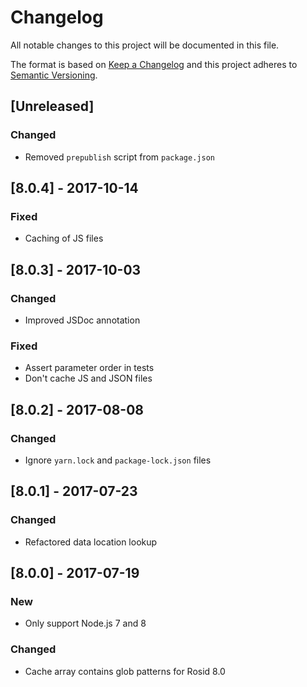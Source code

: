 # Changelog

All notable changes to this project will be documented in this file.

The format is based on [Keep a Changelog](http://keepachangelog.com/en/1.0.0/) and this project adheres to [Semantic Versioning](http://semver.org/spec/v2.0.0.html).

## [Unreleased]

### Changed

- Removed `prepublish` script from `package.json`

## [8.0.4] - 2017-10-14

### Fixed

- Caching of JS files

## [8.0.3] - 2017-10-03

### Changed

- Improved JSDoc annotation

### Fixed

- Assert parameter order in tests
- Don't cache JS and JSON files

## [8.0.2] - 2017-08-08

### Changed

- Ignore `yarn.lock` and `package-lock.json` files

## [8.0.1] - 2017-07-23

### Changed

- Refactored data location lookup

## [8.0.0] - 2017-07-19

### New

- Only support Node.js 7 and 8

### Changed

- Cache array contains glob patterns for Rosid 8.0